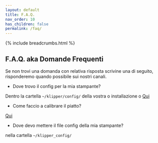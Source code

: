 ```yaml
---
layout: default
title: F.A.Q.
nav_order: 10
has_children: false
permalink: /faq/
---
```


{% include breadcrumbs.html %}

## F.A.Q. aka Domande Frequenti

Se non trovi una domanda con relativa risposta scrivine una di seguito, risponderemo quando possibile sui nostri canali.

* Dove trovo il config per la mia stampante? 

Dentro la cartella `~/klipper/config/` della vostra o installazione o [Qui](https://github.com/KevinOConnor/klipper/tree/master/config)

* Come faccio a calibrare il piatto? 

[Qui](https://sugar012.github.io/klipperITA/docs/calibrazioni.html#calibrazioni)

* Dove devo mettere il file config della mia stampante?

nella cartella `~/klipper_config/`
